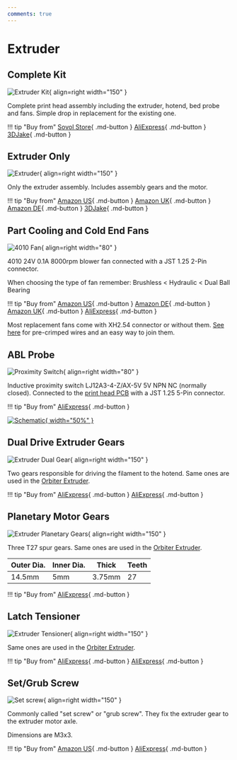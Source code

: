 ```yaml
---
comments: true
---
```

# Extruder

## Complete Kit

![Extruder Kit](/images/extruder_kit.webp){ align=right width="150" }

Complete print head assembly including the extruder, hotend, bed probe and fans. Simple drop in replacement for the existing one.

!!! tip "Buy from"
    [Sovol Store](https://sovol3d.com/collections/sv06-replacement/products/sv06-all-metal-planetary-direct-drive-extruder?sca_ref=3309524.Vd4MGn0pGL&sca_source=base){ .md-button } 
    [AliExpress](https://www.aliexpress.com/item/1005005288544470.html?aff_fcid=1b4b6304e2e4468984fb949c1445bb5d-1681062422877-09725-_Dey3Dn3&tt=CPS_NORMAL&aff_fsk=_Dey3Dn3&aff_platform=shareComponent-detail&sk=_Dey3Dn3&aff_trace_key=1b4b6304e2e4468984fb949c1445bb5d-1681062422877-09725-_Dey3Dn3&terminal_id=3f8c776975fd455ba956809c02d71a91&afSmartRedirect=y){ .md-button } 
    [3DJake](https://www.awin1.com/cread.php?awinmid=21809&awinaffid=930253&ued=https%3A%2F%2Fwww.3djake.com%2Fbondtech%2Fdirect-drive-extruder-2%3Fsai%3D14405){ .md-button }

## Extruder Only

![Extruder](/images/extruder.webp){ align=right width="150" }

Only the extruder assembly. Includes assembly gears and the motor.

!!! tip "Buy from"
    [Amazon US](https://www.amazon.com/Sovol-SV06-Planetary-Extruder-Leveling/dp/B0BQC5FYKJ?&linkCode=ll1&tag=blakadders-20&linkId=43db8bf946d9d18b10ffdd3bdb0d5c14&language=en_US&ref_=as_li_ss_tl){ .md-button }
    [Amazon UK](https://www.amazon.co.uk/Sovol-SV06-Extruder-Kit/dp/B0BQC5FYKJ?&linkCode=ll1&tag=blakadders-20&linkId=9d867a436990568046788fa1409b2a9b&ref_=as_li_ss_tl){ .md-button }
    [Amazon DE](https://www.amazon.de/-/en/Sovol-SV06-Upgrade-Extruder/dp/B0BQR79RKJ?crid=3LXSQTOQMU9K7&keywords=sv06+plus&qid=1681551730&sprefix=sv06+plus%2Caps%2C125&sr=8-3&linkCode=ll1&tag=blakadders-20&linkId=2961d7bc3def5caf40919f07db8eadf1&language=en_GB&ref_=as_li_ss_tl){ .md-button }
    [3DJake](https://www.awin1.com/cread.php?awinmid=21809&awinaffid=930253&ued=https%3A%2F%2Fwww.3djake.com%2Fbondtech%2Fdirect-drive-extruder-2){ .md-button }

## Part Cooling and Cold End Fans 

![4010 Fan](/images/4010_fan.webp){ align=right width="80" }

4010 24V 0.1A 8000rpm blower fan connected with a JST 1.25 2-Pin connector.

When choosing the type of fan remember: Brushless < Hydraulic < Dual Ball Bearing

!!! tip "Buy from"
    [Amazon US](https://www.amazon.com/WINSINN-Blower-Upgrade-Bearing-CR-10S/dp/B08R9J189W?th=1&linkCode=ll1&tag=blakadders-20&linkId=03f1504a7dbc59fd7a8433ed9b85b35f&language=en_US&ref_=as_li_ss_tl){ .md-button }
    [Amazon DE](https://www.amazon.de/WINSINN-4010-turbine-ducting-parts/dp/B07L2WTH7H?&linkCode=ll1&tag=blakadders-20&linkId=354f9141d5dbd6748d77cbffdb973309&language=en_GB&ref_=as_li_ss_tl){ .md-button }
    [Amazon UK](https://www.amazon.co.uk/WINSINN-Blower-Upgrade-Bearing-CR-10S/dp/B08R9J189W?&linkCode=ll1&tag=blakadders-20&linkId=b74ecd97397a2cc553c8d816959d0339&ref_=as_li_ss_tl){ .md-button }
    [AliExpress](https://www.aliexpress.com/item/1005003878405207.html?aff_fcid=fb95bf65406d4f06ac78939717c58f59-1681572135525-07664-_DDPJoZX&tt=CPS_NORMAL&aff_fsk=_DDPJoZX&aff_platform=shareComponent-detail&sk=_DDPJoZX&aff_trace_key=fb95bf65406d4f06ac78939717c58f59-1681572135525-07664-_DDPJoZX&terminal_id=3f8c776975fd455ba956809c02d71a91&afSmartRedirect=y){ .md-button }


Most replacement fans come with XH2.54 connector or without them. [See here](/Parts/electronic-parts/#wires-with-connectors) for pre-crimped wires and an easy way to join them.

## ABL Probe

![Proximity Switch](/images/proximity_switch.webp){ align=right width="80" }

Inductive proximity switch LJ12A3-4-Z/AX-5V 5V NPN NC (normally closed). Connected to the [print head PCB](https://sv06.blakadder.com/Parts/electronic-parts/#print-head-pcb) with a JST 1.25 5-Pin connector.


!!! tip "Buy from"
    [AliExpress](https://www.aliexpress.com/item/4000542028133.html?aff_fcid=0c1065d7a7164ed68f9bb1711ebb6144-1681466318251-02359-_DDqjYEZ&tt=CPS_NORMAL&aff_fsk=_DDqjYEZ&aff_platform=shareComponent-detail&sk=_DDqjYEZ&aff_trace_key=0c1065d7a7164ed68f9bb1711ebb6144-1681466318251-02359-_DDqjYEZ&terminal_id=5328bb0326ad4ecea39a5766fa327b23&afSmartRedirect=y){ .md-button }

[![Schematic](/images/sch_ablprobe.jpg){ width="50%" }](/images/sch_ablprobe.jpg)

## Dual Drive Extruder Gears

![Extruder Dual Gear](/images/extruder_dual_gear.webp){ align=right width="150" }

Two gears responsible for driving the filament to the hotend. Same ones are used in the [Orbiter Extruder](https://www.orbiterprojects.com/orbiter-1-5/).

!!! tip "Buy from"
    [AliExpress](https://www.aliexpress.com/item/1005003577354563.html?aff_fcid=936615d08c7a4c17b8f54ff15f8e9729-1681807954933-04191-_DEtm2Y9&tt=CPS_NORMAL&aff_fsk=_DEtm2Y9&aff_platform=shareComponent-detail&sk=_DEtm2Y9&aff_trace_key=936615d08c7a4c17b8f54ff15f8e9729-1681807954933-04191-_DEtm2Y9&terminal_id=5328bb0326ad4ecea39a5766fa327b23&afSmartRedirect=y){ .md-button }
    [AliExpress](https://www.aliexpress.com/item/1005002371687284.html?aff_fcid=ffeb3e425adb4557a7a3e00730621e69-1681807131048-04031-_De864ZJ&tt=CPS_NORMAL&aff_fsk=_De864ZJ&aff_platform=shareComponent-detail&sk=_De864ZJ&aff_trace_key=ffeb3e425adb4557a7a3e00730621e69-1681807131048-04031-_De864ZJ&terminal_id=5328bb0326ad4ecea39a5766fa327b23&afSmartRedirect=y){ .md-button }

## Planetary Motor Gears

![Extruder Planetary Gears](/images/extruder_planetary_gears.webp){ align=right width="150" }

Three T27 spur gears. Same ones are used in the [Orbiter Extruder](https://www.orbiterprojects.com/orbiter-1-5/).

| Outer Dia. | Inner Dia. | Thick | Teeth |
| - | - | - | - |
| 14.5mm | 5mm | 3.75mm | 27 |

!!! tip "Buy from"
    [AliExpress](https://www.aliexpress.com/item/1005002371687284.html?aff_fcid=ffeb3e425adb4557a7a3e00730621e69-1681807131048-04031-_De864ZJ&tt=CPS_NORMAL&aff_fsk=_De864ZJ&aff_platform=shareComponent-detail&sk=_De864ZJ&aff_trace_key=ffeb3e425adb4557a7a3e00730621e69-1681807131048-04031-_De864ZJ&terminal_id=5328bb0326ad4ecea39a5766fa327b23&afSmartRedirect=y){ .md-button }

## Latch Tensioner

![Extruder Tensioner](/images/extruder_tensioner.webp){ align=right width="150" }

Same ones are used in the [Orbiter Extruder](https://www.orbiterprojects.com/orbiter-1-5/).

!!! tip "Buy from"
    [AliExpress](https://www.aliexpress.com/item/1005004727225150.html?aff_fcid=e23f2fa845684f8f9b463763603269d6-1681808037970-00220-_Dkai54D&tt=CPS_NORMAL&aff_fsk=_Dkai54D&aff_platform=shareComponent-detail&sk=_Dkai54D&aff_trace_key=e23f2fa845684f8f9b463763603269d6-1681808037970-00220-_Dkai54D&terminal_id=5328bb0326ad4ecea39a5766fa327b23&afSmartRedirect=y){ .md-button }
    [AliExpress](https://www.aliexpress.com/item/1005002371687284.html?aff_fcid=ffeb3e425adb4557a7a3e00730621e69-1681807131048-04031-_De864ZJ&tt=CPS_NORMAL&aff_fsk=_De864ZJ&aff_platform=shareComponent-detail&sk=_De864ZJ&aff_trace_key=ffeb3e425adb4557a7a3e00730621e69-1681807131048-04031-_De864ZJ&terminal_id=5328bb0326ad4ecea39a5766fa327b23&afSmartRedirect=y){ .md-button }

## Set/Grub Screw

![Set screw](/images/setscrew.webp){ align=right width="150" }

Commonly called "set screw" or "grub screw". They fix the extruder gear to the extruder motor axle.

Dimensions are M3x3.

!!! tip "Buy from"
    [Amazon US](https://www.amazon.com/Socket-Screws-Stainless-Wrench-Length/dp/B072XWQ8JF?crid=3NLDEALAE9L3K&keywords=set%2Bscrew%2Bm3x3&qid=1681287168&sprefix=set%2Bscrew%2Bm3x%2Caps%2C277&sr=8-11&th=1&linkCode=ll1&tag=blakadders-20&linkId=1828967d35a1de086c77488a9189a28f&language=en_US&ref_=as_li_ss_tl){ .md-button }
    [AliExpress](https://www.aliexpress.com/item/1005002334008184.html?aff_fcid=a29a2e5476474129a3e58780429a401a-1681288659885-00405-_DCJSkY1&tt=CPS_NORMAL&aff_fsk=_DCJSkY1&aff_platform=shareComponent-detail&sk=_DCJSkY1&aff_trace_key=a29a2e5476474129a3e58780429a401a-1681288659885-00405-_DCJSkY1&terminal_id=5328bb0326ad4ecea39a5766fa327b23&afSmartRedirect=y){ .md-button } 
